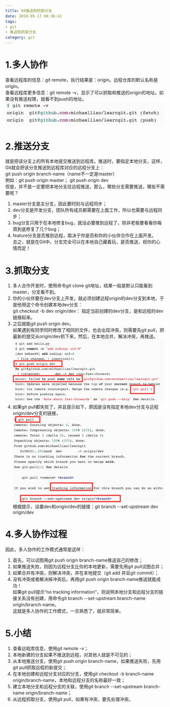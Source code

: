 ```yaml
---
title: 04推送和抓取分支
date: 2018-05-17 08:36:41
tags:
- git      
- 推送和抓取分支
category: git
---
```

# 1.多人协作
查看远程库的信息：git  remote，执行结果是：origin。远程仓库的默认名称是origin。  
查看远程库更多信息：git  remote  -v，显示了可以抓取和推送的origin的地址。如果没有推送权限，就看不到push的地址。  
![](/images/git/git-04-01.png)  
# 2.推送分支
就是把该分支上的所有本地提交推送到远程库。推送时，要指定本地分支，这样，Git就会把该分支推送到远程库对应的远程分支上：  
git push  origin  branch-name（name不一定是master）  
例如：git  push  origin master；  git  push  origin  dev  
但是，并不是一定要把本地分支往远程推送，那么，哪些分支需要推送，哪些不需要呢？  
1. master分支是主分支，因此要时刻与远程同步；
2. dev分支是开发分支，团队所有成员都需要在上面工作，所以也需要与远程同步；
3. bug分支只用于在本地修复bug，就没必要推到远程了，除非老板要看看你每周到底修复了几个bug；
4. feature分支是否推到远程，取决于你是否和你的小伙伴合作在上面开发。  
总之，就是在Git中，分支完全可以在本地自己藏着玩，是否推送，视你的心情而定！  
# 3.抓取分支
1. 多人合作开发时，使用命令git  clone  git地址，结果一般是默认只能看到master，分支看不到。
2. 你的小伙伴要在dev分支上开发，就必须创建远程origin的dev分支到本地，于是他用这个命令创建本地dev分支：  
  git checkout  -b  dev origin/dev： 指定当前创建的dev分支，是和远程的dev链接起来。
3. 之后就能git push origin  dev。  
如果遇到有同学同时修改了相同的文件，也会出现冲突，则需要先git pull，把最新的提交从origin/dev抓下来，然后，在本地合并，解决冲突，再推送。  
![](/images/git/git-04-02.png)  
4. 如果git pull都失败了，并且提示如下，原因是没有指定本地dev分支与远程origin/dev分支的链接，  
![](/images/git/git-04-03.png)  
根据提示，设置dev和origin/dev的链接：git branch --set-upstream dev origin/dev  
# 4.多人协作过程  
因此，多人协作的工作模式通常是这样：
1. 首先，可以试图用git push origin branch-name推送自己的修改；
2. 如果推送失败，则因为远程分支比你的本地更新，需要先用git pull试图合并；
3. 如果合并有冲突，则解决冲突，并在本地提交（git  add 并且git  commit）；
4. 没有冲突或者解决掉冲突后，再用git push origin branch-name推送就能成功！  
如果git pull提示“no tracking information”，则说明本地分支和远程分支的链接关系没有创建，用命令git branch --set-upstream branch-name origin/branch-name。  
这就是多人协作的工作模式，一旦熟悉了，就非常简单。  
# 5.小结
1. 查看远程库信息，使用git remote -v；
2. 本地新建的分支如果不推送到远程，对其他人就是不可见的；
3. 从本地推送分支，使用git push origin branch-name，如果推送失败，先用git pull抓取远程的新提交；
4. 在本地创建和远程分支对应的分支，使用git checkout -b branch-name origin/branch-name，本地和远程分支的名称最好一致；
5. 建立本地分支和远程分支的关联，使用git branch --set-upstream branch-name origin/branch-name；
6. 从远程抓取分支，使用git pull，如果有冲突，要先处理冲突。






